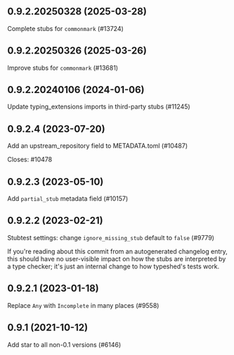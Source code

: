## 0.9.2.20250328 (2025-03-28)

Complete stubs for `commonmark` (#13724)

## 0.9.2.20250326 (2025-03-26)

Improve stubs for `commonmark` (#13681)

## 0.9.2.20240106 (2024-01-06)

Update typing_extensions imports in third-party stubs (#11245)

## 0.9.2.4 (2023-07-20)

Add an upstream_repository field to METADATA.toml (#10487)

Closes: #10478

## 0.9.2.3 (2023-05-10)

Add `partial_stub` metadata field (#10157)

## 0.9.2.2 (2023-02-21)

Stubtest settings: change `ignore_missing_stub` default to `false` (#9779)

If you're reading about this commit from an autogenerated changelog entry, this should have no user-visible impact on how the stubs are interpreted by a type checker; it's just an internal change to how typeshed's tests work.

## 0.9.2.1 (2023-01-18)

Replace `Any` with `Incomplete` in many places (#9558)

## 0.9.1 (2021-10-12)

Add star to all non-0.1 versions (#6146)

